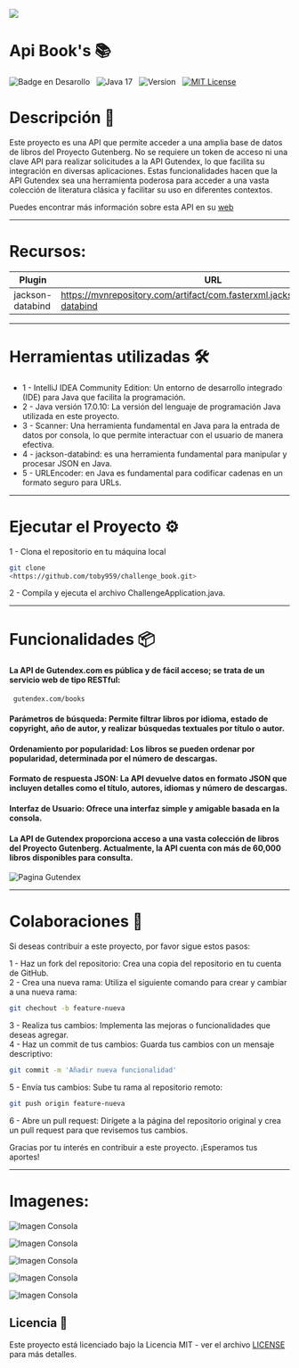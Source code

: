 ![](https://api.visitorbadge.io/api/VisitorHit?user=toby959&repo=challenge_book&countColor=%230e75b6)



 <h1 aling="center"> Api Book's 📚 </h1>


![Badge en Desarollo](https://img.shields.io/badge/STATUS-EN%20DESAROLLO-green)&nbsp;&nbsp;&nbsp;![Java 17](https://img.shields.io/badge/java-17-blue?logo=java)&nbsp;&nbsp;&nbsp;![Version](https://img.shields.io/badge/version-v1.0-COLOR.svg)&nbsp;&nbsp;&nbsp;[![MIT License](https://img.shields.io/badge/licencia-MIT-blue.svg)](LICENSE)&nbsp;&nbsp;&nbsp;

# Descripción 📖
Este proyecto es una API que permite acceder a una amplia base de datos de libros del Proyecto Gutenberg. No se requiere un token de acceso ni una clave API para realizar solicitudes a la API Gutendex, lo que facilita su integración en diversas aplicaciones.
Estas funcionalidades hacen que la API Gutendex sea una herramienta poderosa para acceder a una vasta colección de literatura clásica y facilitar su uso en diferentes contextos.

Puedes encontrar más información
sobre esta API en su [web](https://gutendex.com/?ref=public_apis)
___ 

# Recursos:

| Plugin            | URL                      |
|-------------------|--------------------------|
| jackson-databind  | https://mvnrepository.com/artifact/com.fasterxml.jackson.core/jackson-databind |
___
# Herramientas utilizadas 🛠️
* 1 - IntelliJ IDEA Community Edition: Un entorno de desarrollo integrado (IDE) para Java que facilita la programación.
* 2 - Java versión 17.0.10: La versión del lenguaje de programación Java utilizada en este proyecto.
* 3 - Scanner: Una herramienta fundamental en Java para la entrada de datos por consola, lo que permite interactuar con el usuario de manera efectiva.
* 4 - jackson-databind: es una herramienta fundamental para manipular y procesar JSON en Java.
* 5 - URLEncoder:  en Java es fundamental para codificar cadenas en un formato seguro para URLs.
___


# Ejecutar el Proyecto ⚙️
1 - Clona el repositorio en tu máquina local
``` bash
git clone
<https://github.com/toby959/challenge_book.git>
```
2 - Compila y ejecuta el archivo  ChallengeApplication.java.
___

# Funcionalidades 📦
#### La API de Gutendex.com es pública y de fácil acceso; se trata de un servicio web de tipo RESTful:
````bash
 gutendex.com/books
```` 
#### Parámetros de búsqueda: Permite filtrar libros por idioma, estado de copyright, año de autor, y realizar búsquedas textuales por título o autor.
#### Ordenamiento por popularidad: Los libros se pueden ordenar por popularidad, determinada por el número de descargas.
#### Formato de respuesta JSON: La API devuelve datos en formato JSON que incluyen detalles como el título, autores, idiomas y número de descargas.
#### Interfaz de Usuario: Ofrece una interfaz simple y amigable basada en la consola.
#### La API de Gutendex proporciona acceso a una vasta colección de libros del Proyecto Gutenberg. Actualmente, la API cuenta con más de 60,000 libros disponibles para consulta.


![Pagina Gutendex](image6.png)
___
# Colaboraciones 🎯
Si deseas contribuir a este proyecto, por favor sigue estos pasos:

1 - Haz un fork del repositorio: Crea una copia del repositorio en tu cuenta de GitHub.  
2 - Crea una nueva rama: Utiliza el siguiente comando para crear y cambiar a una nueva rama:
```bash
git chechout -b feature-nueva
```
3 - Realiza tus cambios: Implementa las mejoras o funcionalidades que deseas agregar.  
4 - Haz un commit de tus cambios: Guarda tus cambios con un mensaje descriptivo:
```bash 
git commit -m 'Añadir nueva funcionalidad'
```
5 - Envía tus cambios: Sube tu rama al repositorio remoto:
````bash
git push origin feature-nueva
````
6 - Abre un pull request: Dirígete a la página del repositorio original y crea un pull request para que revisemos tus cambios.

Gracias por tu interés en contribuir a este proyecto. ¡Esperamos tus aportes!
___
# Imagenes:

![Imagen Consola](image1.png)

![Imagen Consola](image2.png)

![Imagen Consola](image3.png)

![Imagen Consola](image4.png)

![Imagen Consola](image5.png)


## Licencia 📜

Este proyecto está licenciado bajo la Licencia MIT - ver el archivo [LICENSE](https://github.com/toby959/api_movies/blob/main/LICENSE) para más detalles.
